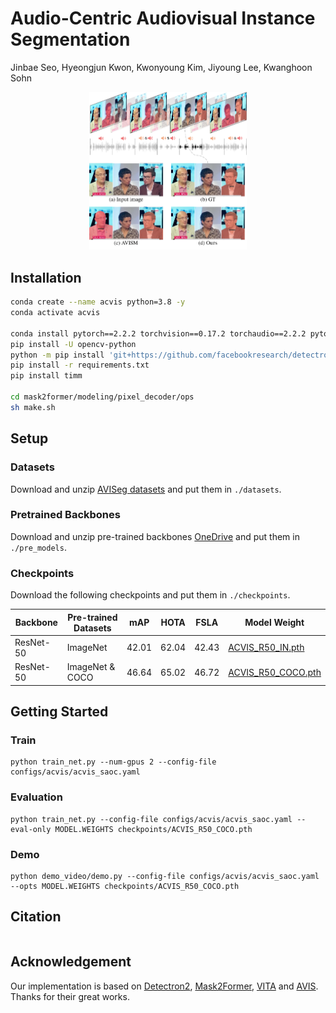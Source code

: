 # Audio-Centric Audiovisual Instance Segmentation

Jinbae Seo, Hyeongjun Kwon, Kwonyoung Kim, Jiyoung Lee, Kwanghoon Sohn

<div align='center'>
<img src="./assets/fig1.png" class="interpolation-image" alt="radar." height="50%" width="50%" />
</div>

## Installation

```bash
conda create --name acvis python=3.8 -y
conda activate acvis

conda install pytorch==2.2.2 torchvision==0.17.2 torchaudio==2.2.2 pytorch-cuda=12.1 -c pytorch -c nvidia -y
pip install -U opencv-python
python -m pip install 'git+https://github.com/facebookresearch/detectron2.git'
pip install -r requirements.txt
pip install timm

cd mask2former/modeling/pixel_decoder/ops
sh make.sh
```

## Setup

### Datasets

Download and unzip [AVISeg datasets](https://ruohaoguo.github.io/avis/) and put them in `./datasets`.

### Pretrained Backbones

Download and unzip pre-trained backbones [OneDrive](https://1drv.ms/u/c/3c9af704fb61931d/ETDDliQ8zZFGmYxlLVPyi3sBis_fdjX0w8mJhyQnYVSdXA?e=Wt7pUb) and put them in `./pre_models`.

### Checkpoints

Download the following checkpoints and put them in `./checkpoints`.

| Backbone | Pre-trained Datasets | mAP | HOTA | FSLA | Model Weight |
| --- | --- | --- | --- | --- | --- |
| ResNet-50 | ImageNet | 42.01 | 62.04 | 42.43 | [ACVIS_R50_IN.pth](https://drive.google.com/file/d/1CpnXnMAFuoiQe1C-xWz4BHFXsuL3nFrh/view?usp=sharing) |
| ResNet-50 | ImageNet & COCO | 46.64 | 65.02 | 46.72 | [ACVIS_R50_COCO.pth](https://drive.google.com/file/d/1TXZg2nDtRyhAJijnG8SXv4aqyNlcl_nc/view?usp=sharing) |

## Getting Started

### Train

```
python train_net.py --num-gpus 2 --config-file configs/acvis/acvis_saoc.yaml
```

### Evaluation

```
python train_net.py --config-file configs/acvis/acvis_saoc.yaml --eval-only MODEL.WEIGHTS checkpoints/ACVIS_R50_COCO.pth
```

### Demo

```
python demo_video/demo.py --config-file configs/acvis/acvis_saoc.yaml --opts MODEL.WEIGHTS checkpoints/ACVIS_R50_COCO.pth
```

## Citation

```

```

## Acknowledgement

Our implementation is based on [Detectron2](https://github.com/facebookresearch/detectron2), [Mask2Former](https://github.com/facebookresearch/MaskFormer), [VITA](https://github.com/sukjunhwang/VITA) and [AVIS](https://github.com/ruohaoguo/avis). Thanks for their great works.